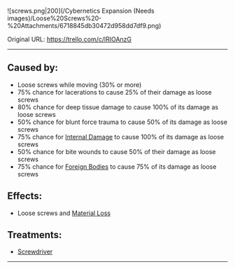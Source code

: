 ![screws.png\|200](/Cybernetics Expansion (Needs images)/Loose%20Screws%20-%20Attachments/6718845db30472d958dd7df9.png)

Original URL: https://trello.com/c/lRIOAnzG

---

## Caused by:

- Loose screws while moving (30% or more)
- 75% chance for lacerations to cause 25% of their damage as loose screws
- 80% chance for deep tissue damage to cause 100% of its damage as loose screws
- 50% chance for blunt force trauma to cause 50% of its damage as loose screws
- 75% chance for [Internal Damage](../Any%20bodypart/archived/Internal%20Damage.md)  to cause 100% of its damage as loose screws
- 50% chance for bite wounds to cause 50% of their damage as loose screws
- 75% chance for [Foreign Bodies](../Any%20bodypart/Foreign%20Bodies.md)  to cause 75% of its damage as loose screws

## Effects:

- Loose screws and [Material Loss](Material%20Loss.md)

## Treatments:

- [Screwdriver](Screwdriver.md)

---

